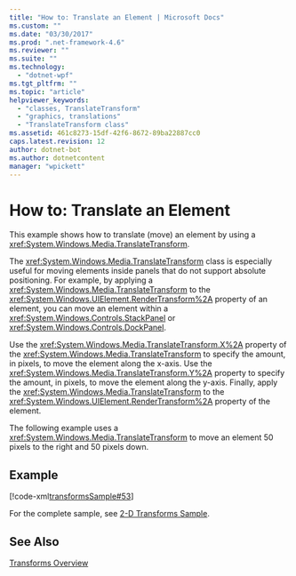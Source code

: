 ```yaml
---
title: "How to: Translate an Element | Microsoft Docs"
ms.custom: ""
ms.date: "03/30/2017"
ms.prod: ".net-framework-4.6"
ms.reviewer: ""
ms.suite: ""
ms.technology: 
  - "dotnet-wpf"
ms.tgt_pltfrm: ""
ms.topic: "article"
helpviewer_keywords: 
  - "classes, TranslateTransform"
  - "graphics, translations"
  - "TranslateTransform class"
ms.assetid: 461c8273-15df-42f6-8672-89ba22887cc0
caps.latest.revision: 12
author: dotnet-bot
ms.author: dotnetcontent
manager: "wpickett"
---
```

# How to: Translate an Element
This example shows how to translate (move) an element by using a              <xref:System.Windows.Media.TranslateTransform>.  
  
 The              <xref:System.Windows.Media.TranslateTransform> class is especially useful for moving elements inside panels that do not support absolute positioning. For example, by applying a              <xref:System.Windows.Media.TranslateTransform> to the              <xref:System.Windows.UIElement.RenderTransform%2A> property of an element, you can move an element within a              <xref:System.Windows.Controls.StackPanel> or              <xref:System.Windows.Controls.DockPanel>.  
  
 Use the              <xref:System.Windows.Media.TranslateTransform.X%2A> property of the              <xref:System.Windows.Media.TranslateTransform> to specify the amount, in pixels, to move the element along the x-axis. Use the              <xref:System.Windows.Media.TranslateTransform.Y%2A> property to specify the amount, in pixels, to move the element along the y-axis. Finally, apply the              <xref:System.Windows.Media.TranslateTransform> to the              <xref:System.Windows.UIElement.RenderTransform%2A> property of the element.  
  
 The following example uses a              <xref:System.Windows.Media.TranslateTransform> to move an element 50 pixels to the right and 50 pixels down.  
  
## Example  
 [!code-xml[transformsSample#53](../../../../samples/snippets/csharp/VS_Snippets_Wpf/transformsSample/CS/TranslateTransformExample.xaml#53)]  
  
 For the complete sample, see                      [2-D Transforms Sample](http://go.microsoft.com/fwlink/?LinkID=158252).  
  
## See Also  
 [Transforms Overview](../../../../docs/framework/wpf/graphics-multimedia/transforms-overview.md)
